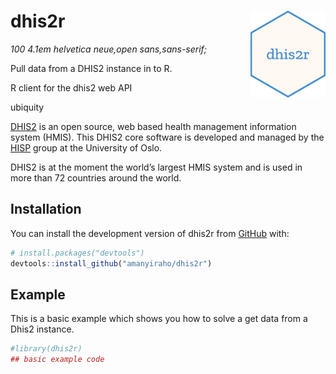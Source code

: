 
<!-- README.md is generated from README.Rmd. Please edit that file -->

# dhis2r <img src="man/figures/logo.png" align="right" height="139" />

<!-- badges: start -->
<!-- badges: end -->

*100 4.1em helvetica neue,open sans,sans-serif;*

Pull data from a DHIS2 instance in to R.

R client for the dhis2 web API

ubiquity

[DHIS2](https://dhis2.org/) is an open source, web based health
management information system (HMIS). This DHIS2 core software is
developed and managed by the [HISP](https://www.mn.uio.no/hisp/english/)
group at the University of Oslo.

DHIS2 is at the moment the world’s largest HMIS system and is used in
more than 72 countries around the world.

## Installation

You can install the development version of dhis2r from
[GitHub](https://github.com/) with:

``` r
# install.packages("devtools")
devtools::install_github("amanyiraho/dhis2r")
```

## Example

This is a basic example which shows you how to solve a get data from a
Dhis2 instance.

``` r
#library(dhis2r)
## basic example code
```
